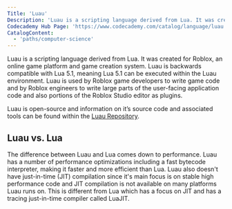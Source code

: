 ```yaml
---
Title: 'Luau'
Description: 'Luau is a scripting language derived from Lua. It was created for Roblox, an online game platform and game creation system. Luau is backwards compatible with Lua 5.1, meaning Lua 5.1 can be executed within the Luau environment.'
Codecademy Hub Page: 'https://www.codecademy.com/catalog/language/luau'
CatalogContent:
  - 'paths/computer-science'
---
```


Luau is a scripting language derived from Lua. It was created for Roblox, an online game platform and game creation system. Luau is backwards compatible with Lua 5.1, meaning Lua 5.1 can be executed within the Luau environment. Luau is used by Roblox game developers to write game code and by Roblox engineers to write large parts of the user-facing application code and also portions of the Roblox Studio editor as plugins.

Luau is open-source and information on it’s source code and associated tools can be found within the [Luau Repository](https://github.com/Roblox/luau#readme).

## Luau vs. Lua

The difference between Luau and Lua comes down to performance. Luau has a number of performance optimizations including a fast bytecode interpreter, making it faster and more efficient than Lua. Luau also doesn't have just-in-time (JIT) compilation since it's main focus is on stable high performance code and JIT compilation is not available on many platforms Luau runs on. This is different from Lua which has a focus on JIT and has a tracing just-in-time compiler called LuaJIT.
